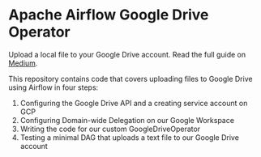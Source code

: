 # Apache Airflow Google Drive Operator

Upload a local file to your Google Drive account. Read the full guide on [Medium](https://medium.com/towards-data-science/how-to-upload-files-to-google-drive-using-airflow-73d961bbd22).

This repository contains code that covers uploading files to Google Drive using Airflow in four steps:

1. Configuring the Google Drive API and a creating service account on GCP
2. Configuring Domain-wide Delegation on our Google Workspace
3. Writing the code for our custom GoogleDriveOperator
4. Testing a minimal DAG that uploads a text file to our Google Drive account

